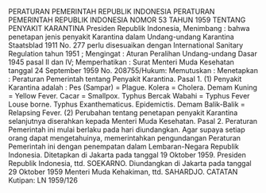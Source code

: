  PERATURAN PEMERINTAH REPUBLIK INDONESIA PERATURAN PEMERINTAH REPUBLIK INDONESIA NOMOR 53 TAHUN 1959 TENTANG PENYAKIT KARANTINA Presiden Republik Indonesia,
Menimbang :
 bahwa penetapan jenis penyakit Karantina dalam Undang-undang Karantina Staatsblad 1911 No. 277 perlu disesuaikan dengan International Sanitary Regulation tahun 1951 ;
Mengingat :
 Aturan Peralihan Undang-undang Dasar 1945 pasal II dan IV; Memperhatikan : Surat Menteri Muda Kesehatan tanggal 24 September 1959 No. 208755/Hukum: Memutuskan : Menetapkan : Peraturan Pemerintah tentang Penyakit Karantina. Pasal 1.
(1) Penyakit Karantina adalah : Pes (Sampar) = Plague. Kolera = Cholera. Demam Kuning = Yellow Fever. Cacar = Smallpox. Typhus Bercak Wabahi = Typhus Fever Louse borne. Typhus Exanthematicus. Epidemictis. Demam Balik-Balik = Relapsing Fever.
(2) Perubahan tentang penetapan penyakit Karantina selanjutnya diserahkan kepada Menteri Muda Kesehatan. Pasal 2. Peraturan Pemerintah ini mulai berlaku pada hari diundangkan. Agar supaya setiap orang dapat mengetahuinya, memerintahkan pengundangan Peraturan Pemerintah ini dengan penempatan dalam Lembaran-Negara Republik Indonesia. Ditetapkan di Jakarta pada tanggal 19 Oktober 1959. Presiden Republik Indonesia, ttd. SOEKARNO. Diundangkan di Jakarta pada tanggal 29 Oktober 1959 Menteri Muda Kehakiman, ttd. SAHARDJO. CATATAN Kutipan: LN 1959/126